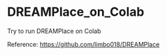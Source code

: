 # DREAMPlace_on_Colab
Try to run DREAMPlace on Colab


Reference: https://github.com/limbo018/DREAMPlace 
